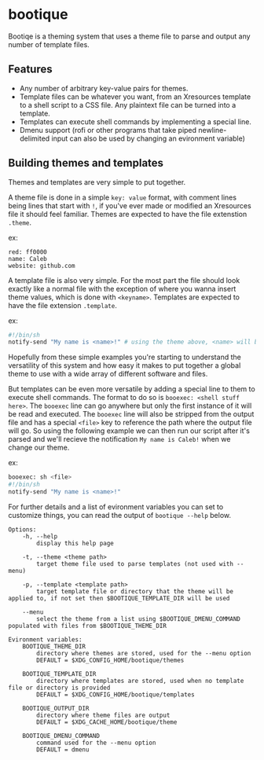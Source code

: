 # bootique

Bootiqe is a theming system that uses a theme file to parse and output any number of template files.

## Features
- Any number of arbitrary key-value pairs for themes.
- Template files can be whatever you want, from an Xresources template to a shell script to a CSS file. Any plaintext file can be turned into a template.
- Templates can execute shell commands by implementing a special line.
- Dmenu support (rofi or other programs that take piped newline-delimited input can also be used by changing an evironment variable)

## Building themes and templates
Themes and templates are very simple to put together.

A theme file is done in a simple `key: value` format, with comment lines being lines that start with `!`, if you've ever made or modified an Xresources file it should feel familiar. Themes are expected to have the file extenstion `.theme`.

ex:
```
red: ff0000
name: Caleb
website: github.com
```

A template file is also very simple. For the most part the file should look exactly like a normal file with the exception of where you wanna insert theme values, which is done with `<keyname>`. Templates are expected to have the file extension `.template`.

ex:
```sh
#!/bin/sh
notify-send "My name is <name>!" # using the theme above, <name> will be replaced with Caleb
```

Hopefully from these simple examples you're starting to understand the versatility of this system and how easy it makes to put together a global theme to use with a wide array of different software and files.

But templates can be even more versatile by adding a special line to them to execute shell commands. The format to do so is `booexec: <shell stuff here>`. The `booexec` line can go anywhere but only the first instance of it will be read and executed. The `booexec` line will also be stripped from the output file and has a special `<file>` key to reference the path where the output file will go. So using the following example we can then run our script after it's parsed and we'll recieve the notification `My name is Caleb!` when we change our theme.

ex:
```sh
booexec: sh <file>
#!/bin/sh
notify-send "My name is <name>!"
```

For further details and a list of evironment variables you can set to customize things, you can read the output of `bootique --help` below.
```
Options:
    -h, --help
    	display this help page

    -t, --theme <theme path>
    	target theme file used to parse templates (not used with --menu)

    -p, --template <template path>
    	target template file or directory that the theme will be applied to, if not set then $BOOTIQUE_TEMPLATE_DIR will be used

    --menu
    	select the theme from a list using $BOOTIQUE_DMENU_COMMAND populated with files from $BOOTIQUE_THEME_DIR

Evironment variables:
    BOOTIQUE_THEME_DIR
    	directory where themes are stored, used for the --menu option
        DEFAULT = $XDG_CONFIG_HOME/bootique/themes

    BOOTIQUE_TEMPLATE_DIR
    	directory where templates are stored, used when no template file or directory is provided
        DEFAULT = $XDG_CONFIG_HOME/bootique/templates

    BOOTIQUE_OUTPUT_DIR
    	directory where theme files are output
        DEFAULT = $XDG_CACHE_HOME/bootique/theme

    BOOTIQUE_DMENU_COMMAND
    	command used for the --menu option
        DEFAULT = dmenu
```
